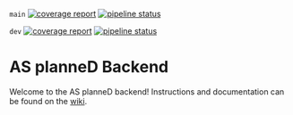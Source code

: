  `main`
 [![coverage report](https://gitlab.ilabt.imec.be/scheduled-success/as-planned-backend/badges/main/coverage.svg)](https://gitlab.ilabt.imec.be/scheduled-success/as-planned-backend/-/commits/main)
  [![pipeline status](https://gitlab.ilabt.imec.be/scheduled-success/as-planned-backend/badges/main/pipeline.svg)](https://gitlab.ilabt.imec.be/scheduled-success/as-planned-backend/-/commits/main) 

`dev`
 [![coverage report](https://gitlab.ilabt.imec.be/scheduled-success/as-planned-backend/badges/dev/coverage.svg)](https://gitlab.ilabt.imec.be/scheduled-success/as-planned-backend/-/commits/dev)
  [![pipeline status](https://gitlab.ilabt.imec.be/scheduled-success/as-planned-backend/badges/dev/pipeline.svg)](https://gitlab.ilabt.imec.be/scheduled-success/as-planned-backend/-/commits/dev) 


# AS planneD Backend

Welcome to the AS planneD backend!
Instructions and documentation can be found on the [wiki](https://gitlab.ilabt.imec.be/scheduled-success/as-planned-backend/-/wikis/home).
